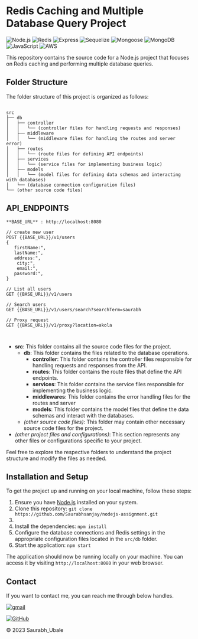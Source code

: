 # Redis Caching and Multiple Database Query Project

![Node.js](https://img.shields.io/badge/Node.js-v16.19.0-green)
![Redis](https://img.shields.io/badge/Redis-v7.0.1-red)
![Express](https://img.shields.io/badge/Express-v4.18.2-blue)
![Sequelize](https://img.shields.io/badge/Sequelize-v6.6.5-orange)
![Mongoose](https://img.shields.io/badge/Mongoose-v7.3.1-yellow)
![MongoDB](https://img.shields.io/badge/MongoDB-v6.0.0-green)
![JavaScript](https://img.shields.io/badge/JavaScript-ES6-yellow)
![AWS](https://img.shields.io/badge/AWS-yellow)

This repository contains the source code for a Node.js project that focuses on Redis caching and performing multiple database queries.

## Folder Structure

The folder structure of this project is organized as follows:

```

src
├── db
│   ├── controller
│   │   └── (controller files for handling requests and responses)
│   ├── middleware
│   │   └── (middleware files for handling the routes and server error)
│   ├── routes
│   │   └── (route files for defining API endpoints)
│   ├── services
│   │   └── (service files for implementing business logic)
│   ├── models
│   │   └── (model files for defining data schemas and interacting with databases)
│   └── (database connection configuration files)
└── (other source code files)

```

## API_ENDPOINTS 
```  
**BASE_URL** : http://localhost:8080

// create new user
POST {{BASE_URL}}/v1/users
{
   firstName:",
   lastName:",
   address:",
    city:",
    email:",
   password:",
}

// List all users
GET {{BASE_URL}}/v1/users

// Search users
GET {{BASE_URL}}/v1/users/search?searchTerm=saurabh

// Proxy request
GET {{BASE_URL}}/v1/proxy?location=akola



  ```

- **src**: This folder contains all the source code files for the project.
  - **db**: This folder contains the files related to the database operations.
    - **controller**: This folder contains the controller files responsible for handling requests and responses from the API.
    - **routes**: This folder contains the route files that define the API endpoints.
    - **services**: This folder contains the service files responsible for implementing the business logic.
    - **middlewares**: This folder contains the error handling files for the routes and server
    - **models**: This folder contains the model files that define the data schemas and interact with the databases.
  - *(other source code files)*: This folder may contain other necessary source code files for the project.
- *(other project files and configurations)*: This section represents any other files or configurations specific to your project.

Feel free to explore the respective folders to understand the project structure and modify the files as needed.

## Installation and Setup

To get the project up and running on your local machine, follow these steps:

1. Ensure you have [Node.js](https://nodejs.org)  installed on your system.
2. Clone this repository: `git clone https://github.com/Saurabhsanjay/nodejs-assignment.git`
3.
4. Install the dependencies: `npm install`
5. Configure the database connections and Redis settings in the appropriate configuration files located in the `src/db` folder.
6. Start the application: `npm start`

The application should now be running locally on your machine. You can access it by visiting `http://localhost:8080` in your web browser.



## Contact

If you want to contact me, you can reach me through below handles.

[![gmail](https://img.shields.io/badge/Saurabh_Ubale-FF0000?style=for-the-badge&logo=gmail&logoColor=white&labelColor=FF0000)](saurabhubale6501@gmail.com)

[![GitHub](https://img.shields.io/badge/Saurabh_Ubale-20232A?style=for-the-badge&logo=Github&logoColor=white)](https://github.com/Saurabhsanjay)

© 2023 Saurabh_Ubale